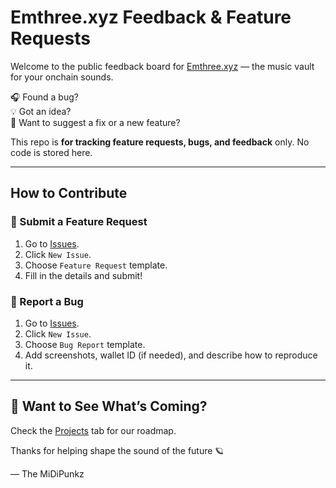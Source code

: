 # Emthree.xyz Feedback & Feature Requests

Welcome to the public feedback board for [Emthree.xyz](https://emthree.xyz) — the music vault for your onchain sounds.

🎧 Found a bug?  
💡 Got an idea?  
🐛 Want to suggest a fix or a new feature?

This repo is **for tracking feature requests, bugs, and feedback** only. No code is stored here.

---

## How to Contribute

### 🚀 Submit a Feature Request
1. Go to [Issues](https://github.com/emthreexyz/emthree-feedback/issues).
2. Click `New Issue`.
3. Choose `Feature Request` template.
4. Fill in the details and submit!

### 🐛 Report a Bug
1. Go to [Issues](https://github.com/emthreexyz/emthree-feedback/issues).
2. Click `New Issue`.
3. Choose `Bug Report` template.
4. Add screenshots, wallet ID (if needed), and describe how to reproduce it.

---

## 👀 Want to See What’s Coming?
Check the [Projects](https://github.com/emthreexyz/emthree-feedback/projects) tab for our roadmap.

Thanks for helping shape the sound of the future 🪐

— The MiDiPunkz
